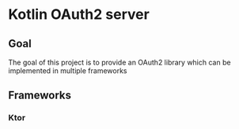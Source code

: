 # Kotlin OAuth2 server 
## Goal
The goal of this project is to provide an OAuth2 library which can be implemented in multiple frameworks

## Frameworks
### Ktor
